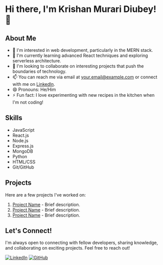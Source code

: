 # Hi there, I'm Krishan Murari Diubey! 👋

## About Me

- 👀 I'm interested in web development, particularly in the MERN stack.
- 🌱 I'm currently learning advanced React techniques and exploring serverless architecture.
- 💞️ I'm looking to collaborate on interesting projects that push the boundaries of technology.
- 📫 You can reach me via email at [your.email@example.com](mailto:your.email@example.com) or connect with me on [LinkedIn](https://www.linkedin.com/in/yourusername).
- 😄 Pronouns: He/Him
- ⚡ Fun fact: I love experimenting with new recipes in the kitchen when I'm not coding!

## Skills

- JavaScript
- React.js
- Node.js
- Express.js
- MongoDB
- Python
- HTML/CSS
- Git/GitHub

## Projects

Here are a few projects I've worked on:

1. [Project Name](link) - Brief description.
2. [Project Name](link) - Brief description.
3. [Project Name](link) - Brief description.

## Let's Connect!

I'm always open to connecting with fellow developers, sharing knowledge, and collaborating on exciting projects. Feel free to reach out!

[![LinkedIn](https://img.shields.io/badge/LinkedIn-Connect-blue)](https://www.linkedin.com/in/yourusername)
[![GitHub](https://img.shields.io/badge/GitHub-Follow-black)](https://github.com/Krishan-Murari-Diubey)

